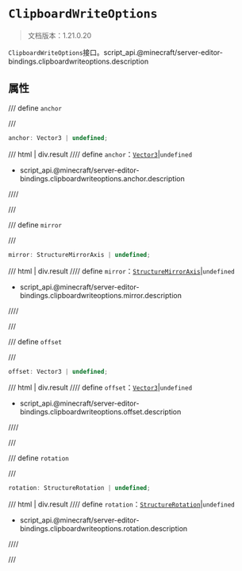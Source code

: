 # `ClipboardWriteOptions`

> 文档版本：1.21.0.20

`ClipboardWriteOptions`接口。script_api.@minecraft/server-editor-bindings.clipboardwriteoptions.description

## 属性

/// define
`anchor`


///

```js
anchor: Vector3 | undefined;
```

/// html | div.result
//// define
`anchor`：[`Vector3`](../../server/beta/vector3.md)|`undefined`

- script_api.@minecraft/server-editor-bindings.clipboardwriteoptions.anchor.description


////

///


/// define
`mirror`


///

```js
mirror: StructureMirrorAxis | undefined;
```

/// html | div.result
//// define
`mirror`：[`StructureMirrorAxis`](../../server/beta/structuremirroraxis.md)|`undefined`

- script_api.@minecraft/server-editor-bindings.clipboardwriteoptions.mirror.description


////

///


/// define
`offset`


///

```js
offset: Vector3 | undefined;
```

/// html | div.result
//// define
`offset`：[`Vector3`](../../server/beta/vector3.md)|`undefined`

- script_api.@minecraft/server-editor-bindings.clipboardwriteoptions.offset.description


////

///


/// define
`rotation`


///

```js
rotation: StructureRotation | undefined;
```

/// html | div.result
//// define
`rotation`：[`StructureRotation`](../../server/beta/structurerotation.md)|`undefined`

- script_api.@minecraft/server-editor-bindings.clipboardwriteoptions.rotation.description


////

///

